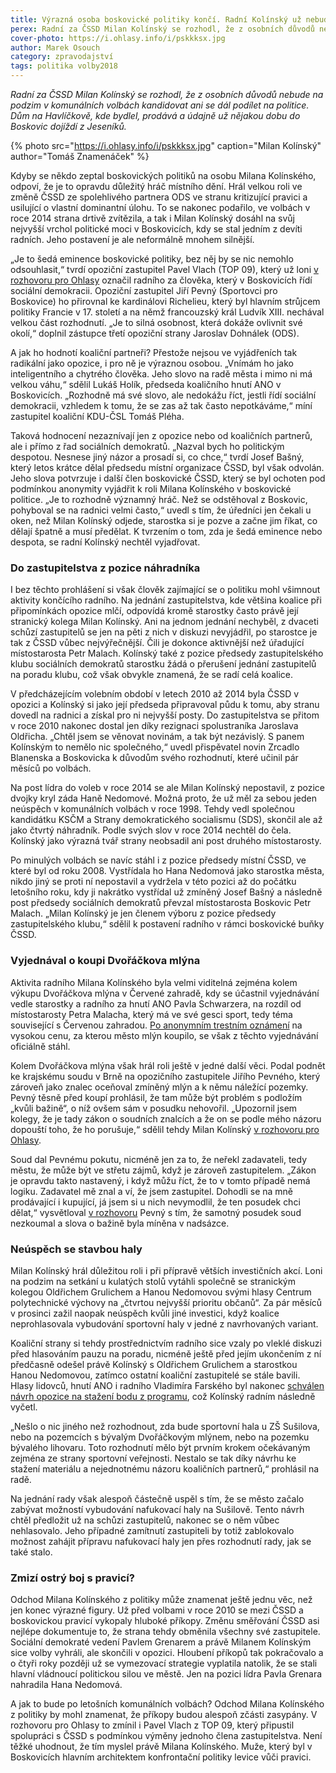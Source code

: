 ```yaml
---
title: Výrazná osoba boskovické politiky končí. Radní Kolínský už nebude kandidovat
perex: Radní za ČSSD Milan Kolínský se rozhodl, že z osobních důvodů nebude na podzim v komunálních volbách kandidovat ani se dál podílet na politice.
cover-photo: https://i.ohlasy.info/i/pskkksx.jpg
author: Marek Osouch
category: zpravodajství
tags: politika volby2018
---
```


*Radní za ČSSD Milan Kolínský se rozhodl, že z osobních důvodů nebude na podzim v komunálních volbách kandidovat ani se dál podílet na politice. Dům na Havlíčkově, kde bydlel, prodává a údajně už nějakou dobu do Boskovic dojíždí z Jeseníků.*

{% photo src="https://i.ohlasy.info/i/pskkksx.jpg" caption="Milan Kolínský" author="Tomáš Znamenáček" %}

Kdyby se někdo zeptal boskovických politiků na osobu Milana Kolínského, odpoví, že je to opravdu důležitý hráč místního dění. Hrál velkou roli ve změně ČSSD ze spolehlivého partnera ODS ve stranu kritizující pravici a usilující o vlastní dominantní úlohu. To se nakonec podařilo, ve volbách v roce 2014 strana drtivě zvítězila, a tak i Milan Kolínský dosáhl na svůj nejvyšší vrchol politické moci v Boskovicích, kdy se stal jedním z devíti radních. Jeho postavení je ale neformálně mnohem silnější.

„Je to šedá eminence boskovické politiky, bez něj by se nic nemohlo odsouhlasit,“ tvrdí opoziční zastupitel Pavel Vlach (TOP 09), který už loni [v rozhovoru pro Ohlasy](http://www.ohlasy.info/clanky/2017/04/rozhovor-vlach.html) označil radního za člověka, který v Boskovicích řídí sociální demokracii. Opoziční zastupitel Jiří Pevný (Sportovci pro Boskovice) ho přirovnal ke kardinálovi Richelieu, který byl hlavním strůjcem politiky Francie v 17. století a na němž francouzský král Ludvík XIII. nechával velkou část rozhodnutí. „Je to silná osobnost, která dokáže ovlivnit své okolí,“ doplnil zástupce třetí opoziční strany Jaroslav Dohnálek (ODS). 

A jak ho hodnotí koaliční partneři? Přestože nejsou ve vyjádřeních tak radikální jako opozice, i pro ně je výraznou osobou. „Vnímám ho jako inteligentního a chytrého člověka. Jeho slovo na radě města i mimo ni má velkou váhu,“ sdělil Lukáš Holík, předseda koaličního hnutí ANO v Boskovicích. „Rozhodně má své slovo, ale nedokážu říct, jestli řídí sociální demokracii, vzhledem k tomu, že se zas až tak často nepotkáváme,“ míní zastupitel koaliční KDU-ČSL Tomáš Pléha.

Taková hodnocení nezaznívají jen z opozice nebo od koaličních partnerů, ale i přímo z řad sociálních demokratů. „Nazval bych ho politickým despotou. Nesnese jiný názor a prosadí si, co chce,“ tvrdí Josef Bašný, který letos krátce dělal předsedu místní organizace ČSSD, byl však odvolán. Jeho slova potvrzuje i další člen boskovické ČSSD, který se byl ochoten pod podmínkou anonymity vyjádřit k roli Milana Kolínského v boskovické politice. „Je to rozhodně významný hráč. Než se odstěhoval z Boskovic, pohyboval se na radnici velmi často,“ uvedl s tím, že úředníci jen čekali u oken, než Milan Kolínský odjede, starostka si je pozve a začne jim říkat, co dělají špatně a musí předělat. K tvrzením o tom, zda je šedá eminence nebo despota, se radní Kolínský nechtěl vyjadřovat.

### Do zastupitelstva z pozice náhradníka

I bez těchto prohlášení si však člověk zajímající se o politiku mohl všimnout aktivity končícího radního. Na jednání zastupitelstva, kde většina koalice při připomínkách opozice mlčí, odpovídá kromě starostky často právě její stranický kolega Milan Kolínský. Ani na jednom jednání nechyběl, z dvaceti schůzí zastupitelů se jen na pěti z nich v diskuzi nevyjádřil, po starostce je tak z ČSSD vůbec nejvýřečnější. Čili je dokonce aktivnější než úřadující místostarosta Petr Malach. Kolínský také z pozice předsedy zastupitelského klubu sociálních demokratů starostku žádá o přerušení jednání zastupitelů na poradu klubu, což však obvykle znamená, že se radí celá koalice.

V předcházejícím volebním období v letech 2010 až 2014 byla ČSSD v opozici a Kolínský si jako její předseda připravoval půdu k tomu, aby stranu dovedl na radnici a získal pro ni nejvyšší posty. Do zastupitelstva se přitom v roce 2010 nakonec dostal jen díky rezignaci spolustraníka Jaroslava Oldřicha. „Chtěl jsem se věnovat novinám, a tak být nezávislý. S panem Kolínským to nemělo nic společného,“ uvedl přispěvatel novin Zrcadlo Blanenska a Boskovicka k důvodům svého rozhodnutí, které učinil pár měsíců po volbách.

Na post lídra do voleb v roce 2014 se ale Milan Kolínský nepostavil, z pozice dvojky kryl záda Haně Nedomové. Možná proto, že už měl za sebou jeden neúspěch v komunálních volbách v roce 1998. Tehdy vedl společnou kandidátku KSČM a Strany demokratického socialismu (SDS), skončil ale až jako čtvrtý náhradník. Podle svých slov v roce 2014 nechtěl do čela. Kolínský jako výrazná tvář strany neobsadil ani post druhého místostarosty.

Po minulých volbách se navíc stáhl i z pozice předsedy místní ČSSD, ve které byl od roku 2008. Vystřídala ho Hana Nedomová jako starostka města, nikdo jiný se proti ní nepostavil a vydržela v této pozici až do počátku letošního roku, kdy ji nakrátko vystřídal už zmíněný Josef Bašný a následně post předsedy sociálních demokratů převzal místostarosta Boskovic Petr Malach. „Milan Kolínský je jen členem výboru z pozice předsedy zastupitelského klubu,“ sdělil k postavení radního v rámci boskovické buňky ČSSD.

### Vyjednával o koupi Dvořáčkova mlýna

Aktivita radního Milana Kolínského byla velmi viditelná zejména kolem výkupu Dvořáčkova mlýna v Červené zahradě, kdy se účastnil vyjednávání vedle starostky a radního za hnutí ANO Pavla Schwarzera, na rozdíl od místostarosty Petra Malacha, který má ve své gesci sport, tedy téma související s Červenou zahradou. [Po anonymním trestním oznámení](http://www.ohlasy.info/clanky/2016/01/cervenka-trestni-oznameni.html) na vysokou cenu, za kterou město mlýn koupilo, se však z těchto vyjednávání oficiálně stáhl.

Kolem Dvořáčkova mlýna však hrál roli ještě v jedné další věci. Podal podnět ke krajskému soudu v Brně na opozičního zastupitele Jiřího Pevného, který zároveň jako znalec oceňoval zmíněný mlýn a k němu náležící pozemky. Pevný těsně před koupí prohlásil, že tam může být problém s podložím „kvůli bažině“, o níž ovšem sám v posudku nehovořil. „Upozornil jsem kolegy, že je tady zákon o soudních znalcích a že on se podle mého názoru dopouští toho, že ho porušuje,“ sdělil tehdy Milan Kolínský [v rozhovoru pro Ohlasy](http://www.ohlasy.info/clanky/2016/03/rozhovor-kolinsky.html).

Soud dal Pevnému pokutu, nicméně jen za to, že neřekl zadavateli, tedy městu, že může být ve střetu zájmů, když je zároveň zastupitelem. „Zákon je opravdu takto nastavený, i když můžu říct, že to v tomto případě nemá logiku. Zadavatel mě znal a ví, že jsem zastupitel. Dohodli se na mně prodávající i kupující, já jsem si u nich nevymodlil, že ten posudek chci dělat,“ vysvětloval [v rozhovoru](http://www.ohlasy.info/clanky/2016/03/rozhovor-pevny.html) Pevný s tím, že samotný posudek soud nezkoumal a slova o bažině byla míněna v nadsázce.

### Neúspěch se stavbou haly

Milan Kolínský hrál důležitou roli i při přípravě větších investičních akcí. Loni na podzim na setkání u kulatých stolů vytáhli společně se stranickým kolegou Oldřichem Grulichem a Hanou Nedomovou svými hlasy Centrum polytechnické výchovy na „čtvrtou nejvyšší prioritu občanů“. Za pár měsíců v prosinci zažil naopak neúspěch kvůli jiné investici, když koalice neprohlasovala vybudování sportovní haly v jedné z navrhovaných variant.

Koaliční strany si tehdy prostřednictvím radního sice vzaly po vleklé diskuzi před hlasováním pauzu na poradu, nicméně ještě před jejím ukončením z ní předčasně odešel právě Kolínský s Oldřichem Grulichem a starostkou Hanou Nedomovou, zatímco ostatní koaliční zastupitelé se stále bavili. Hlasy lidovců, hnutí ANO i radního Vladimíra Farského byl nakonec [schválen návrh opozice na stažení bodu z programu](http://www.ohlasy.info/clanky/2017/12/zastupitelstvo.html), což Kolínský radním následně vyčetl.

„Nešlo o nic jiného než rozhodnout, zda bude sportovní hala u ZŠ Sušilova, nebo na pozemcích s bývalým Dvořáčkovým mlýnem, nebo na pozemku bývalého lihovaru. Toto rozhodnutí mělo být prvním krokem očekávaným zejména ze strany sportovní veřejnosti. Nestalo se tak díky návrhu ke stažení materiálu a nejednotnému názoru koaličních partnerů,“ prohlásil na radě.

Na jednání rady však alespoň částečně uspěl s tím, že se město začalo zabývat možností vybudování nafukovací haly na Sušilově. Tento návrh chtěl předložit už na schůzi zastupitelů, nakonec se o něm vůbec nehlasovalo. Jeho případné zamítnutí zastupiteli by totiž zablokovalo možnost zahájit přípravu nafukovací haly jen přes rozhodnutí rady, jak se také stalo.

### Zmizí ostrý boj s pravicí?

Odchod Milana Kolínského z politiky může znamenat ještě jednu věc, než jen konec výrazné figury. Už před volbami v roce 2010 se mezi ČSSD a boskovickou pravicí vykopaly hluboké příkopy. Změnu směřování ČSSD asi nejlépe dokumentuje to, že strana tehdy obměnila všechny své zastupitele. Sociální demokraté vedení Pavlem Grenarem a právě Milanem Kolínským sice volby vyhráli, ale skončili v opozici. Hloubení příkopů tak pokračovalo a o čtyři roky později už se vymezovací strategie vyplatila natolik, že se stali hlavní vládnoucí politickou silou ve městě. Jen na pozici lídra Pavla Grenara nahradila Hana Nedomová.

A jak to bude po letošních komunálních volbách? Odchod Milana Kolínského z politiky by mohl znamenat, že příkopy budou alespoň zčásti zasypány. V rozhovoru pro Ohlasy to zmínil i Pavel Vlach z TOP 09, který připustil spolupráci s ČSSD s podmínkou výměny jednoho člena zastupitelstva. Není těžké uhodnout, že tím myslel právě Milana Kolínského. Muže, který byl v Boskovicích hlavním architektem konfrontační politiky levice vůči pravici.
